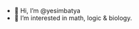 - 👋 Hi, I’m @yesimbatya
- 👀 I’m interested in math, logic & biology.

<!---
yesimbatya/yesimbatya is a ✨ special ✨ repository because its `README.md` (this file) appears on your GitHub profile.
You can click the Preview link to take a look at your changes.
--->
